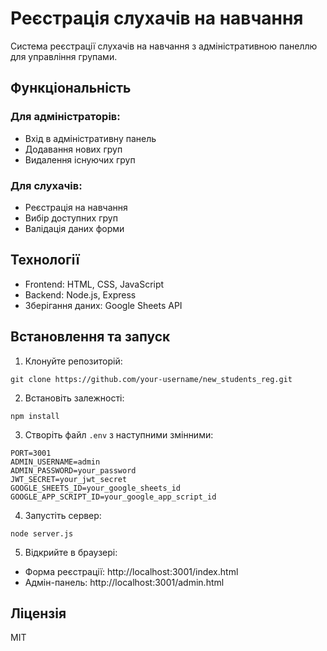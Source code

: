 # Реєстрація слухачів на навчання

Система реєстрації слухачів на навчання з адміністративною панеллю для управління групами.

## Функціональність

### Для адміністраторів:
- Вхід в адміністративну панель
- Додавання нових груп
- Видалення існуючих груп

### Для слухачів:
- Реєстрація на навчання
- Вибір доступних груп
- Валідація даних форми

## Технології

- Frontend: HTML, CSS, JavaScript
- Backend: Node.js, Express
- Зберігання даних: Google Sheets API

## Встановлення та запуск

1. Клонуйте репозиторій:
```
git clone https://github.com/your-username/new_students_reg.git
```

2. Встановіть залежності:
```
npm install
```

3. Створіть файл `.env` з наступними змінними:
```
PORT=3001
ADMIN_USERNAME=admin
ADMIN_PASSWORD=your_password
JWT_SECRET=your_jwt_secret
GOOGLE_SHEETS_ID=your_google_sheets_id
GOOGLE_APP_SCRIPT_ID=your_google_app_script_id
```

4. Запустіть сервер:
```
node server.js
```

5. Відкрийте в браузері:
- Форма реєстрації: http://localhost:3001/index.html
- Адмін-панель: http://localhost:3001/admin.html

## Ліцензія

MIT

